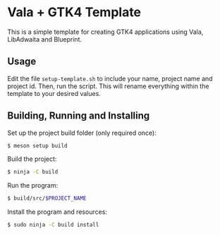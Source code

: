 # Vala + GTK4 Template

This is a simple template for creating GTK4 applications using Vala, LibAdwaita
and Blueprint.

## Usage

Edit the file `setup-template.sh` to include your name, project name and
project id. Then, run the script. This will rename everything within the
template to your desired values.

## Building, Running and Installing

Set up the project build folder (only required once):

```sh
$ meson setup build
```

Build the project:

```sh
$ ninja -C build
```

Run the program:

```sh
$ build/src/$PROJECT_NAME
```

Install the program and resources:

```sh
$ sudo ninja -C build install
```
